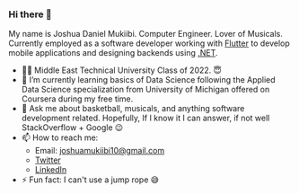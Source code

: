 ### Hi there 👋
My name is Joshua Daniel Mukiibi. Computer Engineer. Lover of Musicals. Currently employed as a software developer working with [Flutter](https://flutter.dev/) to develop mobile applications and designing backends using [.NET](https://dotnet.microsoft.com/en-us/). 

* 👨‍🎓 Middle East Technical University Class of 2022. :innocent:
* 🌱 I’m currently learning basics of Data Science following the Applied Data Science specialization from University of Michigan offered on Coursera during my free time.
* 💬 Ask me about basketball, musicals, and anything software development related. Hopefully, If I know it I can answer, if not well StackOverflow + Google :wink: 
* 📫 How to reach me:
  * Email: joshuamukiibi10@gmail.com
  * [Twitter](https://twitter.com/joshuamukiibi10)
  * [LinkedIn](https://www.linkedin.com/in/joshua-d-mukiibi)
* ⚡ Fun fact: I can't use a jump rope :sweat_smile:


<!--
**JDMukiibs/JDMukiibs** is a ✨ _special_ ✨ repository because its `README.md` (this file) appears on your GitHub profile.

Here are some ideas to get you started:

- 🔭 I’m currently working on ...
- 🌱 I’m currently learning ...
- 👯 I’m looking to collaborate on ...
- 🤔 I’m looking for help with ...
- 💬 Ask me about ...
- 📫 How to reach me: ...
- 😄 Pronouns: ...
- ⚡ Fun fact: ...
-->
